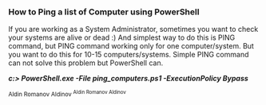 ### How to Ping a list of Computer using PowerShell

If you are working as a System Administrator, sometimes you want to check your systems are alive or dead :) 
And simplest way to do this is PING command, but PING command working only for one computer/system. 
But you want to do this for 10-15 computers/systems.
Simple PING command can not solve this problem but PowerShell can.

***c:\>  PowerShell.exe -File ping_computers.ps1 -ExecutionPolicy Bypass***

<sub> Aldin Romanov Aldinov </sub>
<sub><sup> Aldin Romanov Aldinov </sup></sub>

